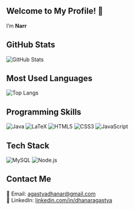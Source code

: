 ## Welcome to My Profile! 👋

I’m **Narr**  


## GitHub Stats
![GitHub Stats](https://github-readme-stats.vercel.app/api?username=agastyaa-nar&show_icons=true&theme=tokyonight)

## Most Used Languages
![Top Langs](https://github-readme-stats.vercel.app/api/top-langs/?username=agastyaa-nar&langs_count=10&layout=compact&theme=tokyonight&hide=typescript)

## Programming Skills
![Java](https://img.shields.io/badge/java-%23ED8B00.svg?style=for-the-badge&logo=openjdk&logoColor=white) 
![LaTeX](https://img.shields.io/badge/latex-%23008080.svg?style=for-the-badge&logo=latex&logoColor=white)
![HTML5](https://img.shields.io/badge/html5-%23E34F26.svg?style=for-the-badge&logo=html5&logoColor=white) 
![CSS3](https://img.shields.io/badge/css3-%231572B6.svg?style=for-the-badge&logo=css3&logoColor=white)
![JavaScript](https://img.shields.io/badge/JavaScript-F7DF1E?style=for-the-badge&logo=javascript&logoColor=black)

## Tech Stack
![MySQL](https://img.shields.io/badge/MySQL-005C84?style=for-the-badge&logo=mysql&logoColor=white)
![Node.js](https://img.shields.io/badge/Node.js-%23339933.svg?style=for-the-badge&logo=node.js&logoColor=white) 


<!-- ![MongoDB](https://img.shields.io/badge/MongoDB-%2347A248.svg?style=for-the-badge&logo=mongodb&logoColor=white) 
![Tailwind CSS](https://img.shields.io/badge/TailwindCSS-%2338B2AC.svg?style=for-the-badge&logo=tailwind-css&logoColor=white) -->


## Contact Me
📧 Email: agastyadhanar@gmail.com  
🔗 LinkedIn: [linkedin.com/in/dhanaragastya](https://www.linkedin.com/in/dhanaragastya)
